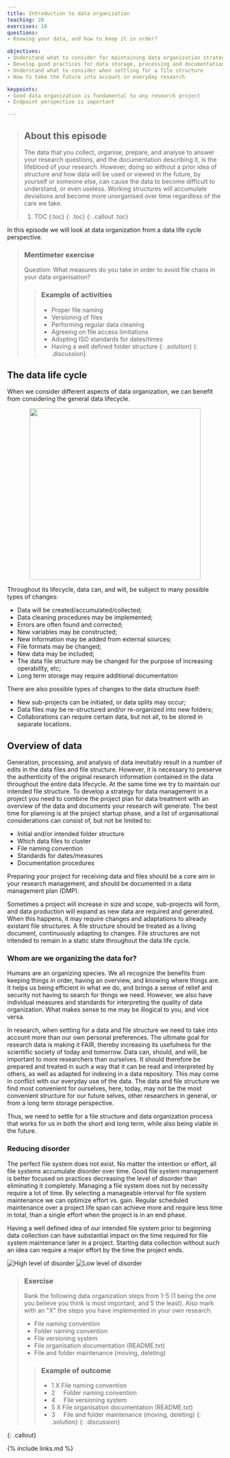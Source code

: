```yaml
---
title: Introduction to data organization
teaching: 20
exercises: 10
questions:
- Knowing your data, and how to keep it in order?

objectives:
- Understand what to consider for maintaining data organization strategies in a project
- Develop good practices for data storage, processing and documentation
- Understand what to consider when settling for a file structure
- How to take the future into account in everyday research 

keypoints:
- Good data organization is fundamental to any research project
- Endpoint perspective is important

---
```


[life-cycle]: ../fig/101-intro/rdmkit-data-lifecycle.png
[high-disorder]: ../fig/101-intro/High_disorder.png
[low-disorder]: ../fig/101-intro/Low_disorder.png

> ## About this episode 
> The data that you collect, organise, prepare, and analyse to answer your research questions, and the documentation describing it, is the lifeblood of your research. However, doing so without a prior idea of structure and how data will be used or viewed in the future, by yourself or someone else, can cause the data to become difficult to understand, or even useless. Working structures will accumulate deviations and become more unorganised over time regardless of the care we take.
> 1. TOC
> {:toc}
> {: .toc}
{: .callout .toc}

In this episode we will look at data organization from a data life cycle perspective. 





> ### Mentimeter exercise
> Question: What measures do you take in order to avoid file chaos in your data organisation?
> 
>> ### Example of activities
>> * Proper file naming 
>> * Versioning of files 
>> * Performing regular data cleaning 
>> * Agreeing on file access limitations 
>> * Adopting ISO standards for dates/times 
>> * Having a well defined folder structure 
> {: .solution}
{: .discussion}


## The data life cycle

When we consider different aspects of data organization, we can benefit from considering the general data lifecycle.

<!-- ![Data Life Cycle][life-cycle]  -->
<p align="center">
<img src="../fig/101-intro/rdmkit-data-lifecycle.png" width="400" height="400"/>
</p>

Throughout its lifecycle, data can, and will, be subject to many possible types of changes:

* Data will be created/accumulated/collected; 
* Data cleaning procedures may be implemented;
* Errors are often found and corrected;
* New variables may be constructed;
* New information may be added from external sources;
* File formats may be changed;
* New data may be included;
* The data file structure may be changed for the purpose of increasing operability, etc;
* Long term storage may require additional documentation

There are also possible types of changes to the data structure itself:

* New sub-projects can be initiated, or data splits may occur;
* Data files may be re-structured and/or re-organized into new folders;
* Collaborations can require certain data, but not all, to be stored in separate locations.


## Overview of data

Generation, processing, and analysis of data inevitably result in a number of edits in the data files and file structure. However, it is necessary to preserve the authenticity of the original research information contained in the data throughout the entire data lifecycle. At the same time we try to maintain our intended file structure. To develop a strategy for data management in a project you need to combine the project plan for data treatment with an overview of the data and documents your research will generate. The best time for planning is at the project startup phase, and a list of organisational considerations can consist of, but not be limited to:

* Initial and/or intended folder structure
* Which data files to cluster
* File naming convention
* Standards for dates/measures
* Documentation procedures

Preparing your project for receiving data and files should be a core aim in your research management, and should be documented in a data management plan (DMP). 

Sometimes a project will increase in size and scope, sub-projects will form, and data production will expand as new data are required and generated. When this happens, it may require changes and adaptations to already existant file structures. A file structure should be treated as a living document, continuously adapting to changes. File structures are not intended to remain in a static state throughout the data life cycle. 


### Whom are we organizing the data for?
Humans are an organizing species. We all recognize the benefits from keeping things in order, having an overview, and knowing where things are. It helps us being efficient in what we do, and brings a sense of relief and security not having to search for things we need. However, we also have individual measures and standards for interpreting the quality of data organization. What makes sense to me may be illogical to you, and vice versa.

In research, when settling for a data and file structure we need to take into account more than our own personal preferences. The ultimate goal for research data is making it FAIR, thereby increasing its usefulness for the scientific society of today and tomorrow. Data can, should, and will, be important to more researchers than ourselves. It should therefore be prepared and treated in such a way that it can be read and interpreted by others, as well as adapted for indexing in a data repository. This may come in conflict with our everyday use of the data. The data and file structure we find most convenient for ourselves, here, today, may not be the most convenient structure for our future selves, other researchers in general, or from a long term storage perspective.

Thus, we need to settle for a file structure and data organization process that works for us in both the short and long term, while also being viable in the future. 

### Reducing disorder
The perfect file system does not exist. No matter the intention or effort, all file systems accumulate disorder over time. Good file system management is better focused on practices decreasing the level of disorder than eliminating it completely. Managing a file system does not by necessity require a lot of time. By selecting a manageable interval for file system maintenance we can optimize effort vs. gain. Regular scheduled maintenance over a project life span can achieve more and require less time in total, than a single effort when the project is in an end phase.

Having a well defined idea of our intended file system prior to beginning data collection can have substantial impact on the time required for file system maintenance later in a project. Starting data collection without such an idea can require a major effort by the time the project ends. 

![High level of disorder][high-disorder]
![Low level of disorder][low-disorder]

> ### Exercise
> Rank the following data organization steps from 1-5 (1 being the one you believe you think is most important, and 5 the least). Also mark with an "X" the steps you have implemented in your own research. 
>
> - File naming convention
> - Folder naming convention
> - File versioning system
> - File organisation documentation (README.txt)
> - File and folder maintenance (moving, deleting)
>
>> ### Example of outcome
>> * 1&nbsp;X&nbsp;File naming convention
>> * 2&nbsp;&nbsp;&nbsp;&nbsp;&nbsp;Folder naming convention
>> * 4&nbsp;&nbsp;&nbsp;&nbsp;&nbsp;File versioning system 
>> * 5&nbsp;X&nbsp;File organisation documentation (README.txt) 
>> * 3&nbsp;&nbsp;&nbsp;&nbsp;&nbsp;File and folder maintenance (moving, deleting)
> {: .solution}
{: .discussion}

{: .callout}

{% include links.md %}